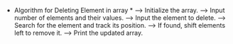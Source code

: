 * Algorithm for Deleting Element in array * 
--> Initialize the array.
--> Input number of elements and their values.
--> Input the element to delete.
--> Search for the element and track its position.
--> If found, shift elements left to remove it.
--> Print the updated array.